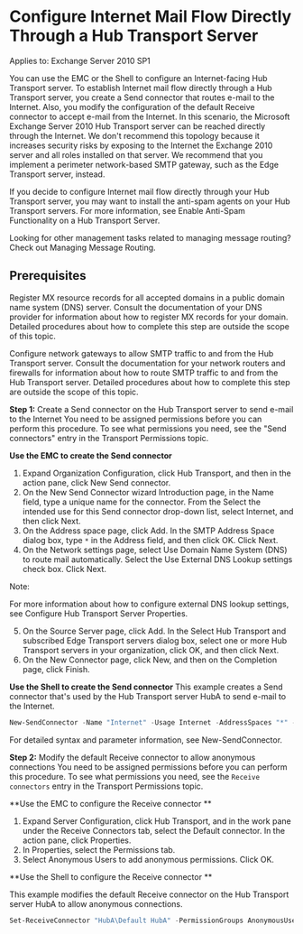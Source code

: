 <!-- TITLE: Exchange 2010 Configure Internet Mail Flow -->

# Configure Internet Mail Flow Directly Through a Hub Transport Server

Applies to: Exchange Server 2010 SP1

You can use the EMC or the Shell to configure an Internet-facing Hub Transport server. To establish Internet mail flow directly through a Hub Transport server, you create a Send connector that routes e-mail to the Internet. Also, you modify the configuration of the default Receive connector to accept e-mail from the Internet. In this scenario, the Microsoft Exchange Server 2010 Hub Transport server can be reached directly through the Internet. We don't recommend this topology because it increases security risks by exposing to the Internet the Exchange 2010 server and all roles installed on that server. We recommend that you implement a perimeter network-based SMTP gateway, such as the Edge Transport server, instead.

If you decide to configure Internet mail flow directly through your Hub Transport server, you may want to install the anti-spam agents on your Hub Transport servers. For more information, see Enable Anti-Spam Functionality on a Hub Transport Server.

Looking for other management tasks related to managing message routing? Check out Managing Message Routing.
 
## Prerequisites 

Register MX resource records for all accepted domains in a public domain name system (DNS) server. Consult the documentation of your DNS provider for information about how to register MX records for your domain. Detailed procedures about how to complete this step are outside the scope of this topic.

 Configure network gateways to allow SMTP traffic to and from the Hub Transport server. Consult the documentation for your network routers and firewalls for information about how to route SMTP traffic to and from the Hub Transport server. Detailed procedures about how to complete this step are outside the scope of this topic.
 
**Step 1:** Create a Send connector on the Hub Transport server to send e-mail to the Internet 
You need to be assigned permissions before you can perform this procedure. To see what permissions you need, see the "Send connectors" entry in the Transport Permissions topic. 

**Use the EMC to create the Send connector** 

1. Expand Organization Configuration, click Hub Transport, and then in the action pane, click New Send connector.
2. On the New Send Connector wizard Introduction page, in the Name field, type a unique name for the connector. From the Select the intended use for this Send connector drop-down list, select Internet, and then click Next.
3. On the Address space page, click Add. In the SMTP Address Space dialog box, type `*` in the Address field, and then click OK. Click Next.
4. On the Network settings page, select Use Domain Name System (DNS) to route mail automatically. Select the Use External DNS Lookup settings check box. Click Next. 

Note: 

For more information about how to configure external DNS lookup settings, see Configure Hub Transport Server Properties. 

5. On the Source Server page, click Add. In the Select Hub Transport and subscribed Edge Transport servers dialog box, select one or more Hub Transport servers in your organization, click OK, and then click Next.
6. On the New Connector page, click New, and then on the Completion page, click Finish.

**Use the Shell to create the Send connector** 
This example creates a Send connector that's used by the Hub Transport server HubA to send e-mail to the Internet.
 

```powershell
New-SendConnector -Name "Internet" -Usage Internet -AddressSpaces "*" -SourceTransportServers "HubA" -DNSRoutingEnabled:$true -UseExternalDNSServersEnabled:$true
```


For detailed syntax and parameter information, see New-SendConnector.
 
**Step 2:** Modify the default Receive connector to allow anonymous connections 
You need to be assigned permissions before you can perform this procedure. To see what permissions you need, see the `Receive connectors` entry in the Transport Permissions topic.
 
**Use the EMC to configure the Receive connector **

1. Expand Server Configuration, click Hub Transport, and in the work pane under the Receive Connectors tab, select the Default <Server Name> connector. In the action pane, click Properties.
2. In <Connector> Properties, select the Permissions tab.
3. Select Anonymous Users to add anonymous permissions. Click OK.

**Use the Shell to configure the Receive connector **

This example modifies the default Receive connector on the Hub Transport server HubA to allow anonymous connections.
 

```powershell
Set-ReceiveConnector "HubA\Default HubA" -PermissionGroups AnonymousUsers,ExchangeUsers,ExchangeServers,ExchangeLegacyServers
```
